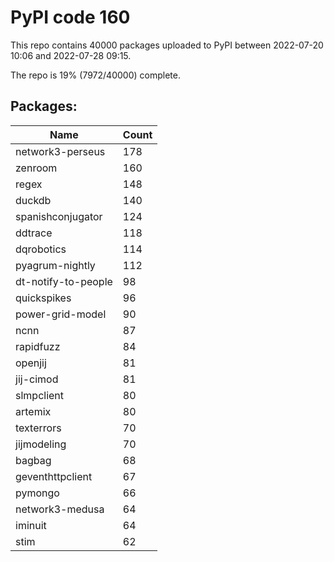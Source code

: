 # PyPI code 160

This repo contains 40000 packages uploaded to PyPI between 
2022-07-20 10:06 and 2022-07-28 09:15.

The repo is 19% (7972/40000) complete.

## Packages:

| Name  | Count |
| ----- | ----- |
| network3-perseus | 178 |
| zenroom | 160 |
| regex | 148 |
| duckdb | 140 |
| spanishconjugator | 124 |
| ddtrace | 118 |
| dqrobotics | 114 |
| pyagrum-nightly | 112 |
| dt-notify-to-people | 98 |
| quickspikes | 96 |
| power-grid-model | 90 |
| ncnn | 87 |
| rapidfuzz | 84 |
| openjij | 81 |
| jij-cimod | 81 |
| slmpclient | 80 |
| artemix | 80 |
| texterrors | 70 |
| jijmodeling | 70 |
| bagbag | 68 |
| geventhttpclient | 67 |
| pymongo | 66 |
| network3-medusa | 64 |
| iminuit | 64 |
| stim | 62 |


